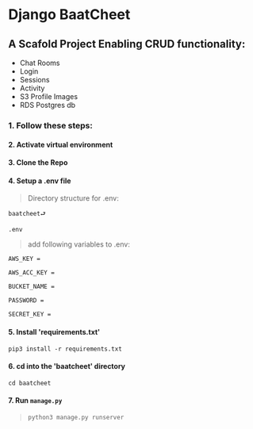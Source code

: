 # Django BaatCheet

## A Scafold Project Enabling CRUD functionality:

- Chat Rooms
- Login
- Sessions 
- Activity
- S3 Profile Images 
- RDS Postgres db

### 1. Follow these steps:

#### 2. Activate virtual environment 

#### 3. Clone the Repo

#### 4. Setup a .env file 

> Directory structure for .env:

    baatcheet⮐

    .env


> add following variables to .env: 

```AWS_KEY =``` 

```AWS_ACC_KEY =``` 

```BUCKET_NAME =``` 

```PASSWORD =``` 

```SECRET_KEY =```

#### 5. Install 'requirements.txt'

```pip3 install -r requirements.txt```

#### 6. cd into the 'baatcheet' directory 

 ```cd baatcheet```

#### 7. Run ```manage.py```

> ```python3 manage.py runserver```
